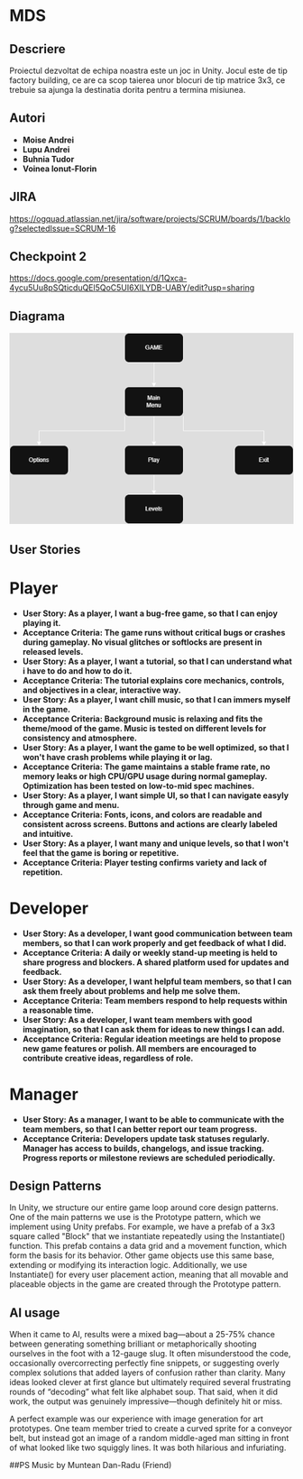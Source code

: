 # MDS

## Descriere
Proiectul dezvoltat de echipa noastra este un joc in Unity. Jocul este de tip factory building, ce are ca scop taierea unor blocuri de tip matrice 3x3, ce trebuie sa ajunga la destinatia dorita pentru a termina misiunea.

## Autori
- **Moise Andrei**
- **Lupu Andrei**
- **Buhnia Tudor**
- **Voinea Ionut-Florin**

## JIRA
https://ogquad.atlassian.net/jira/software/projects/SCRUM/boards/1/backlog?selectedIssue=SCRUM-16

## Checkpoint 2
https://docs.google.com/presentation/d/1Qxca-4ycu5Uu8pSQticduQEl5QoC5UI6XlLYDB-UABY/edit?usp=sharing

## Diagrama
![Screenshot](MDS.drawio.png)

## User Stories
# Player
- **User Story: As a player, I want a bug-free game, so that I can enjoy playing it.**
- **Acceptance Criteria: The game runs without critical bugs or crashes during gameplay. No visual glitches or softlocks are present in released levels.**
- **User Story: As a player, I want a tutorial, so that I can understand what i have to do and how to do it.**
- **Acceptance Criteria: The tutorial explains core mechanics, controls, and objectives in a clear, interactive way.**
- **User Story: As a player, I want chill music, so that I can immers myself in the game.**
- **Acceptance Criteria: Background music is relaxing and fits the theme/mood of the game. Music is tested on different levels for consistency and atmosphere.**
- **User Story: As a player, I want the game to be well optimized, so that I won't have crash problems while playing it or lag.**
- **Acceptance Criteria: The game maintains a stable frame rate, no memory leaks or high CPU/GPU usage during normal gameplay. Optimization has been tested on low-to-mid spec machines.**
- **User Story: As a player, I want simple UI, so that I can navigate easyly through game and menu.**
- **Acceptance Criteria: Fonts, icons, and colors are readable and consistent across screens. Buttons and actions are clearly labeled and intuitive.**
- **User Story: As a player, I want many and unique levels, so that I won't feel that the game is boring or repetitive.**
- **Acceptance Criteria: Player testing confirms variety and lack of repetition.**
# Developer
- **User Story: As a developer, I want good communication between team members, so that I can work properly and get feedback of what I did.**
- **Acceptance Criteria: A daily or weekly stand-up meeting is held to share progress and blockers. A shared platform used for updates and feedback.**
- **User Story: As a developer, I want helpful team members, so that I can ask them freely about problems and help me solve them.**
- **Acceptance Criteria: Team members respond to help requests within a reasonable time.**
- **User Story: As a developer, I want team members with good imagination, so that I can ask them for ideas to new things I can add.**
- **Acceptance Criteria: Regular ideation meetings are held to propose new game features or polish. All members are encouraged to contribute creative ideas, regardless of role.**
# Manager
- **User Story: As a manager, I want to be able to communicate with the team members, so that I can better report our team progress.**
- **Acceptance Criteria: Developers update task statuses regularly. Manager has access to builds, changelogs, and issue tracking. Progress reports or milestone reviews are scheduled periodically.**

## Design Patterns

In Unity, we structure our entire game loop around core design patterns. One of the main patterns we use is the Prototype pattern, which we implement using Unity prefabs. For example, we have a prefab of a 3x3 square called "Block" that we instantiate repeatedly using the Instantiate() function. This prefab contains a data grid and a movement function, which form the basis for its behavior. Other game objects use this same base, extending or modifying its interaction logic. Additionally, we use Instantiate() for every user placement action, meaning that all movable and placeable objects in the game are created through the Prototype pattern.

## AI usage

When it came to AI, results were a mixed bag—about a 25-75% chance between generating something brilliant or metaphorically shooting ourselves in the foot with a 12-gauge slug. It often misunderstood the code, occasionally overcorrecting perfectly fine snippets, or suggesting overly complex solutions that added layers of confusion rather than clarity. Many ideas looked clever at first glance but ultimately required several frustrating rounds of “decoding” what felt like alphabet soup. That said, when it did work, the output was genuinely impressive—though definitely hit or miss.

A perfect example was our experience with image generation for art prototypes. One team member tried to create a curved sprite for a conveyor belt, but instead got an image of a random middle-aged man sitting in front of what looked like two squiggly lines. It was both hilarious and infuriating.

##PS
Music by Muntean Dan-Radu (Friend)

